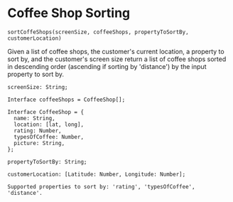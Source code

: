 # Coffee Shop Sorting

`sortCoffeShops(screenSize, coffeeShops, propertyToSortBy, customerLocation)`

Given a list of coffee shops, the customer's current location, a property to sort by, and the customer's screen size return a list of coffee shops sorted in descending order (ascending if sorting by 'distance') by the input property to sort by.

```
screenSize: String;

Interface coffeeShops = CoffeeShop[];

Interface CoffeeShop = {
  name: String,
  location: [lat, long],
  rating: Number,
  typesOfCoffee: Number,
  picture: String,
};

propertyToSortBy: String;

customerLocation: [Latitude: Number, Longitude: Number];

Supported properties to sort by: 'rating', 'typesOfCoffee', 'distance'.
```